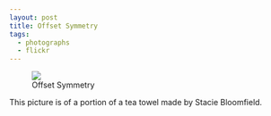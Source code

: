 ```yaml
---
layout: post
title: Offset Symmetry
tags:
  - photographs
  - flickr
---
```


<figure>
  <a href="https://www.flickr.com/photos/inkdroid/54169670375/">
    <img class="img-fluid" src="https://live.staticflickr.com/65535/54169670375_61b015116f_c.jpg">
  </a>
  <figcaption>
    Offset Symmetry
  </figcaption>
</figure>

<p>This picture is of a portion of a tea towel made by Stacie Bloomfield.</p>
